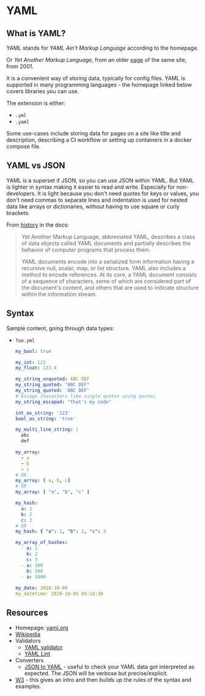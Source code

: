 # YAML


## What is YAML?

YAML stands for _YAML Ain't Markup Language_ according to the homepage.

Or _Yet Another Markup Language_, from an older [page](https://yaml.org/spec/history/2001-12-10.html) of the same site, from 2001.

It is a convenient way of storing data, typically for config files. YAML is supported in many programming languages - the homepage linked below covers libraries you can use.

The extension is either:

- `.yml`
- `.yaml`

Some use-cases include storing data for pages on a site like title and description, describing a CI workflow or setting up containers in a docker compose file.


## YAML vs JSON

YAML is a superset if JSON, so you can use JSON within YAML. But YAML is lighter in syntax making it easier to read and write. Especially for non-developers. It is light because you don't need quotes for keys or values, you don't need commas to separate lines and indentation is used for nested data like arrays or dictionaries, without having to use square or curly brackets.

From [history](https://yaml.org/spec/history/2001-08-01.html) in the docs:

> Yet Another Markup Language, abbreviated YAML, describes a class of data objects called YAML documents and partially describes the behavior of computer programs that process them.
>
> YAML documents encode into a serialized form information having a recursive null, scalar, map, or list structure. YAML also includes a method to encode references. At its core, a YAML document consists of a sequence of characters, some of which are considered part of the document's content, and others that are used to indicate structure within the information stream.


## Syntax


Sample content, going through data types:

- `foo.yml`
    ```yaml
    my_bool: true
    
    my_int: 123
    my_float: 123.4
    
    my_string_unquoted: ABC DEF
    my_string_quoted: "ABC DEF"
    my_string_quoted: 'ABC DEF'
    # Escape characters like single quotes using quotes.
    my_string_escaped: "That's my code"
    
    int_as_string: '123'
    bool_as_string: 'true'
    
    my_multi_line_string: |
      abc
      def

    my_array:
      - a
      - b
      - c
    # OR
    my_array: [ a, b, c]
    # OR
    my_array: [ "a", "b", "c" ]

    my_hash:
      a: 1
      b: 2
      c: 3
    # OR
    my_hash: { "a": 1, "b": 2, "c": 3 
    
    my_array_of_hashes:
      - a: 1
        b: 2
        c: 3
      - a: 100
        b: 200
      - a: 1000
      
    my_date: 2018-30-09
    my_datetime: 2020-10-01 09:10:30
    ```


## Resources

- Homepage: [yaml.org](https://yaml.org/)
- [Wikipedia](https://en.m.wikipedia.org/wiki/YAML)
- Validators
    - [YAML validator](https://codebeautify.org/yaml-validator)
    - [YAML Lint](http://www.yamllint.com/)
- Converters
    - [JSON to YAML](https://onlineyamltools.com/convert-yaml-to-json) - useful to check your YAML data got interpreted as expected. The JSON will be verbose but precise/explicit.
- [W3](https://www.tutorialspoint.com/yaml/index.htm) - this gives an intro and then builds up the rules of the syntax and examples.
